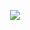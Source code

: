 <p align="center">
  <img src="https://capsule-render.vercel.app/api?type=waving&color=auto&text=Hello!&height=100&section=header"/>
</p>


<!--
**ateeqrehman33/ateeqrehman33** is a ✨ _special_ ✨ repository because its `README.md` (this file) appears on your GitHub profile.

Here are some ideas to get you started:

- 🔭 I’m currently working on ...
- 🌱 I’m currently learning ...
- 👯 I’m looking to collaborate on ...
- 🤔 I’m looking for help with ...
- 💬 Ask me about ...
- 📫 How to reach me: ...
- 😄 Pronouns: ...
- ⚡ Fun fact: ...
-->

